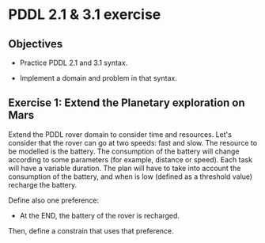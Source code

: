 # PDDL 2.1 & 3.1 exercise

## Objectives

* Practice PDDL 2.1 and 3.1 syntax.

* Implement a domain and problem in that syntax.


## Exercise 1: Extend the Planetary exploration on Mars 

Extend the PDDL rover domain to consider time and resources. Let's consider that the rover can go at two speeds: fast and slow. The resource to be modelled is the battery. 
The consumption of the battery will change according to some parameters (for example, distance or speed). Each task will have a variable duration. The plan will have to take into account the consumption of the battery, and when is low (defined as a threshold value) recharge the battery.

Define also one preference:
 -  At the END, the battery of the rover is recharged.
 
 Then, define a constrain that uses that preference.
